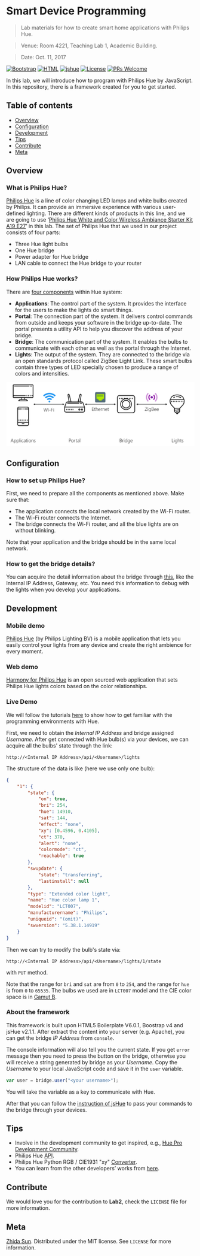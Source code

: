 # Smart Device Programming
> Lab materials for how to create smart home applications with Philips Hue.

> Venue: Room 4221, Teaching Lab 1, Academic Building.

> Date: Oct. 11, 2017

[![Bootstrap][bootstrap-image]][bootstrap-url]
[![HTML][html-image]][html-url]
[![jshue][jshue-image]][jshue-url]
[![License][license-image]][license-url]
[![PRs Welcome](https://img.shields.io/badge/PRs-welcome-brightgreen.svg?style=flat)](http://makeapullrequest.com)

<!-- [![Inline docs](http://inch-ci.org/github/sunzhida/COMP4461_2017Fall_Lab2.svg?branch=master)](http://inch-ci.org/github/sunzhida/COMP4461_2017Fall_Lab2) -->
<!-- [![Build Status][travis-image]][travis-url] -->

In this lab, we will introduce how to program with Philips Hue by JavaScript. In this repository, there is a framework created for you to get started.

## Table of contents

- [Overview](#overview)
- [Configuration](#configuration)
- [Development](#development)
- [Tips](#tips)
- [Contribute](#contribute)
- [Meta](#meta)

## Overview

### What is Philips Hue?
[Philips Hue](https://en.wikipedia.org/wiki/Philips_Hue) is a line of color changing LED lamps and white bulbs created by Philips. It can provide an immersive
experience with various user-defined lighting. There are different kinds of products in this line, and we are going to
use ‘[Philips Hue White and Color Wireless Ambiance Starter Kit A19 E27](https://www.apple.com/hk/shop/product/HJCA2PA/B/philips-hue-white-and-color-wireless-ambiance-starter-kit-a19-e27)’ in this lab.
The set of Philips Hue that we used in our project consists of four parts:
* Three Hue light bulbs
* One Hue bridge
* Power adapter for Hue bridge
* LAN cable to connect the Hue bridge to your router

### How Philips Hue works?
There are [four components](https://developers.meethue.com/) within Hue system:
* __Applications__: The control part of the system. It provides the interface for the users to make the lights do smart things.
* __Portal__: The connection part of the system. It delivers control commands from outside and keeps your software in the bridge up-to-date. The portal presents a utility API to help you discover the address of your bridge.
* __Bridge__: The communication part of the system. It enables the bulbs to communicate with each other as well as the portal through the Internet.
* __Lights__: The output of the system. They are connected to the bridge via an open standards protocol called ZigBee Light Link. These smart bulbs contain three types of LED specially chosen to produce a range of colors and intensities.

![](Structure.png)

## Configuration

### How to set up Philips Hue?
First, we need to prepare all the components as mentioned above. Make sure that:
* The application connects the local network created by the Wi-Fi router.
* The Wi-Fi router connects the Internet.
* The bridge connects the Wi-Fi router, and all the blue lights are on without blinking.

Note that your application and the bridge should be in the same local network.

### How to get the bridge details?
You can acquire the detail information about the bridge through [this](https://account.meethue.com/login), like the Internal IP Address, Gateway, etc. You need this information to debug with the lights when you develop your applications.

## Development

### Mobile demo
[Philips Hue](https://itunes.apple.com/us/app/philips-hue/id1055281310?mt=8) (by Philips Lighting BV) is a mobile application that lets you easily control your lights from any device and create the right ambience for every moment.

### Web demo
[Harmony for Philips Hue](http://benknight.github.io/hue-harmony/) is an open sourced web application that sets Philips Hue lights colors based on the color relationships.

### Live Demo
We will follow the tutorials [here](https://developers.meethue.com/documentation/getting-started) to show how to get familiar with the programming environments with Hue.

First, we need to obtain the _Internal IP Address_ and bridge assigned _Username_. After get connected with Hue bulb(s) via your devices, we can acquire all the bulbs' state through the link:

```
http://<Internal IP Address>/api/<Username>/lights
```

The structure of the data is like (here we use only one bulb):

```json
{
	"1": {
		"state": {
			"on": true,
			"bri": 254,
			"hue": 14910,
			"sat": 144,
			"effect": "none",
			"xy": [0.4596, 0.4105],
			"ct": 370,
			"alert": "none",
			"colormode": "ct",
			"reachable": true
		},
		"swupdate": {
			"state": "transferring",
			"lastinstall": null
		},
		"type": "Extended color light",
		"name": "Hue color lamp 1",
		"modelid": "LCT007",
		"manufacturername": "Philips",
		"uniqueid": "(omit)",
		"swversion": "5.38.1.14919"
	}
}
```

Then we can try to modify the bulb's state via:

```
http://<Internal IP Address>/api/<Username>/lights/1/state
```

with ``PUT`` method.

Note that the range for ``bri`` and ``sat`` are from ``0`` to ``254``, and the range for ``hue`` is from ``0`` to ``65535``. The bulbs we used are in ``LCT007`` model and the CIE color space is in [Gamut B](https://developers.meethue.com/documentation/core-concepts#color_gets_more_complicated).

### About the framework

This framework is built upon HTML5 Boilerplate V6.0.1, Boostrap v4 and jsHue v2.1.1. After extract the content into your server (e.g. Apache), you can get the bridge _IP Address_ from `console`.

The console information will also tell you the current state. If you get `error` message then you need to press the button on the bridge, otherwise you will receive a string generated by bridge as your _Username_. Copy the _Username_ to your local JavaScript code and save it in the `user` variable.

```js
var user = bridge.user("<your username>");
```
You will take the variable as a key to communicate with Hue.

After that you can follow the [instruction of jsHue](https://github.com/blargoner/jshue) to pass your commands to the bridge through your devices.

## Tips
+ Involve in the development community to get inspired, e.g., [Hue Pro Development Community](https://plus.google.com/communities/117365177082293877496).
+ Philips Hue [API](https://developers.meethue.com/philips-hue-api).
+ Philips Hue Python RGB / CIE1931 "xy" [Converter](https://github.com/benknight/hue-python-rgb-converter).
+ You can learn from the other developers’ works from [here](https://developers.meethue.com/tools-and-sdks).


## Contribute

We would love you for the contribution to **Lab2**, check the ``LICENSE`` file for more information.

## Meta

[Zhida Sun](http://zsunaj.student.ust.hk/). Distributed under the MIT license. See ``LICENSE`` for more information.

[html-image]:https://img.shields.io/badge/HTML5Boilerplate-6.0.1-008C96.svg
[html-url]: https://html5boilerplate.com/
[jshue-image]:https://img.shields.io/badge/jsHue-2.1.1-008C96.svg?style=flat
[jshue-url]: https://github.com/blargoner/jshue
[bootstrap-image]:https://img.shields.io/badge/Bootstrap-4.0.0-008C96.svg?style=flat
[bootstrap-url]: https://getbootstrap.com/
[license-image]: https://img.shields.io/badge/License-MIT-blue.svg
[license-url]: ./LICENSE.md
[travis-image]: https://img.shields.io/travis/dbader/node-datadog-metrics/master.svg?style=flat
[travis-url]: https://travis-ci.org/dbader/node-datadog-metrics
[codebeat-image]: https://codebeat.co/badges/c19b47ea-2f9d-45df-8458-b2d952fe9dad
[codebeat-url]: https://codebeat.co/projects/github-com-vsouza-awesomeios-com
